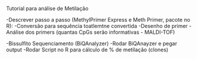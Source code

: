 
Tutorial para análise de Metilação

  -Descrever passo a passo (MethylPrimer Express e Meth Primer, pacote no R):
    -Conversão para sequência toatlemtne convertida
    -Desenho de primer
    -Análise dos primers (quantas CpGs serão informativas - MALDI-TOF)
  
  -Bissulfito Sequenciamento (BiQAnalyzer)
    -Rodar BiQAnayzer e pegar output
    -Rodar Script no R para cálculo de % de metilação (clones)
